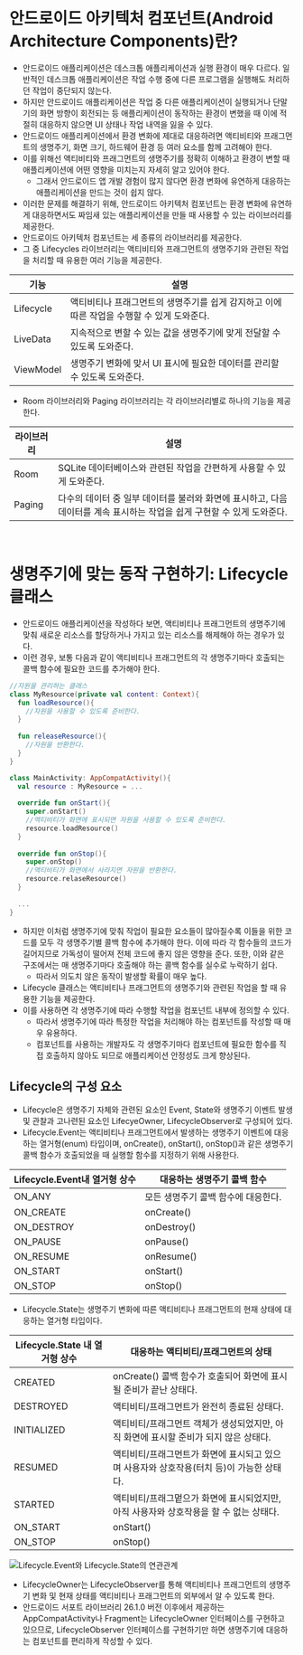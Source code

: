 # 안드로이드 아키텍처 컴포넌트(Android Architecture Components)란?

- 안드로이드 애플리케이션은 데스크톱 애플리케이션과 실행 환경이 매우 다르다. 일반적인 데스크톱 애플리케이션은 작업 수행 중에 다른 프로그램을 실행해도 처리하던 작업이 중단되지 않는다.
- 하지만 안드로이드 애플리케이션은 작업 중 다른 애플리케이션이 실행되거나 단말기의 화면 방향이 회전되는 등 애플리케이션이 동작하는 환경이 변했을 때 이에 적절히 대응하지 않으면 UI 상태나 작업 내역을 잃을 수 있다.
- 안드로이드 애플리케이션에서 환경 변화에 제대로 대응하려면 액티비티와 프래그먼트의 생명주기, 화면 크기, 하드웨어 환경 등 여러 요소를 함께 고려해야 한다.
- 이를 위해선 액티비티와 프래그먼트의 생명주기를 정확히 이해하고 환경이 변할 때 애플리케이션에 어떤 영향을 미치는지 자세히 알고 있어야 한다.
  - 그래서 안드로이드 앱 개발 경험이 많지 않다면 환경 변화에 유연하게 대응하는 애플리케이션을 만드는 것이 쉽지 않다.
- 이러한 문제를 해결하기 위해, 안드로이드 아키텍처 컴포넌트는 환경 변화에 유연하게 대응하면서도 짜임새 있는 애플리케이션을 만들 때 사용할 수 있는 라이브러리를 제공한다.
- 안드로이드 아키텍처 컴포넌트는 세 종류의 라이브러리를 제공한다.
- 그 중 Lifecycles 라이브러리는 액티비티와 프래그먼트의 생명주기와 관련된 작업을 처리할 때 유용한 여러 기능을 제공한다.

| 기능      | 설명                                                         |
| --------- | ------------------------------------------------------------ |
| Lifecycle | 액티비티나 프래그먼트의 생명주기를 쉽게 감지하고 이에 따른 작업을 수행할 수 있게 도와준다. |
| LiveData  | 지속적으로 변할 수 있는 값을 생명주기에 맞게 전달할 수 있도록 도와준다. |
| ViewModel | 생명주기 변화에 맞서 UI 표시에 필요한 데이터를 관리할 수 있도록 도와준다. |

- Room 라이브러리와 Paging 라이브러리는 각 라이브러리별로 하나의 기능을 제공한다.

| 라이브러리 | 설명                                                         |
| ---------- | ------------------------------------------------------------ |
| Room       | SQLite 데이터베이스와 관련된 작업을 간편하게 사용할 수 있게 도와준다. |
| Paging     | 다수의 데이터 중 일부 데이터를 불러와 화면에 표시하고, 다음 데이터를 계속 표시하는 작업을 쉽게 구현할 수 있게 도와준다. |

<br />

# 생명주기에 맞는 동작 구현하기: Lifecycle 클래스

- 안드로이드 애플리케이션을 작성하다 보면, 액티비티나 프래그먼트의 생명주기에 맞춰 새로운 리소스를 할당하거나 가지고 있는 리소스를 해제해야 하는 경우가 있다. 
- 이런 경우, 보통 다음과 같이 액티비티나 프래그먼트의 각 생명주기마다 호출되는 콜백 함수에 필요한 코드를 추가해야 한다.

~~~kotlin
//자원을 관리하는 클래스
class MyResource(private val content: Context){
  fun loadResource(){
    //자원을 사용할 수 있도록 준비한다.
  }
  
  fun releaseResource(){
    //자원을 반환한다.
  }
}

class MainActivity: AppCompatActivity(){
  val resource : MyResource = ...
  
  override fun onStart(){
    super.onStart()
    //액티비티가 화면에 표시되면 자원을 사용할 수 있도록 준비한다.
    resource.loadResource()
  }
  
  override fun onStop(){
    super.onStop()
    //액티비티가 화면에서 사라지면 자원을 반환한다.
    resource.relaseResource()
  }
  
  ...
}
~~~

- 하지만 이처럼 생명주기에 맞춰 작업이 필요한 요소들이 많아질수록 이들을 위한 코드를 모두 각 생명주기별 콜백 함수에 추가해야 한다. 이에 따라 각 함수들의 코드가 길어지므로 가독성이 떨어져 전체 코드에 좋지 않은 영향을 준다. 또한, 이와 같은 구조에서는 매 생명주기마다 호출해야 하는 콜백 함수를 실수로 누락하기 쉽다.
  - 따라서 의도치 않은 동작이 발생할 확률이 매우 높다.
- Lifecycle 클래스는 액티비티나 프래그먼트의 생명주기와 관련된 작업을 할 때 유용한 기능을 제공한다.
- 이를 사용하면 각 생명주기에 따라 수행할 작업을 컴포넌트 내부에 정의할 수 있다.
  - 따라서 생명주기에 따라 특정한 작업을 처리해야 하는 컴포넌트를 작성할 때 매우 유용하다.
  - 컴포넌트를 사용하는 개발자도 각 생명주기마다 컴포넌트에 필요한 함수를 직접 호출하지 않아도 되므로 애플리케이션 안정성도 크게 향상된다.

## Lifecycle의 구성 요소

- Lifecycle은 생명주기 자체와 관련된 요소인 Event, State와 생명주기 이벤트 발생 및 관찰과 고나련된 요소인 LifecyeOwner, LifecycleObserver로 구성되어 있다.
- Lifecycle.Event는 액티비티나 프래그먼트에서 발생하는 생명주기 이벤트에 대응하는 열거형(enum) 타입이며, onCreate(), onStart(), onStop()과 같은 생명주기 콜백 함수가 호출되었을 때 실행할 함수를 지정하기 위해 사용한다.

| Lifecycle.Event내 열거형 상수 | 대응하는 생명주기 콜백 함수         |
| ----------------------------- | ----------------------------------- |
| ON_ANY                        | 모든 생명주기 콜백 함수에 대응한다. |
| ON_CREATE                     | onCreate()                          |
| ON_DESTROY                    | onDestroy()                         |
| ON_PAUSE                      | onPause()                           |
| ON_RESUME                     | onResume()                          |
| ON_START                      | onStart()                           |
| ON_STOP                       | onStop()                            |

- Lifecycle.State는 생명주기 변화에 따른 액티비티나 프래그먼트의 현재 상태에 대응하는 열거형 타입이다.

| Lifecycle.State 내 열거형 상수 | 대응하는 액티비티/프래그먼트의 상태                          |
| ------------------------------ | ------------------------------------------------------------ |
| CREATED                        | onCreate() 콜백 함수가 호출되어 화면에 표시될 준비가 끝난 상태다. |
| DESTROYED                      | 액티비티/프래그먼트가 완전히 종료된 상태다.                  |
| INITIALIZED                    | 액티비티/프래그먼트 객체가 생성되었지만, 아직 화면에 표시할 준비가 되지 않은 상태다. |
| RESUMED                        | 액티비티/프래그먼트가 화면에 표시되고 있으며 사용자와 상호작용(터치 등)이 가능한 상태다. |
| STARTED                        | 액티비티/프래그멑으가 화면에 표시되었지만, 아직 사용자와 상호작용을 할 수 없는 상태다. |
| ON_START                       | onStart()                                                    |
| ON_STOP                        | onStop()                                                     |

![Lifecycle.Event와 Lifecycle.State의 연관관계](https://developer.android.com/images/topic/libraries/architecture/lifecycle-states.svg?hl=ko)

- LifecycleOwner는 LifecycleObserver를 통해 액티비티나 프래그먼트의 생명주기 변화 및 현재 상태를 액티비티나 프래그먼트의 외부에서 알 수 있도록 한다.
- 안드로이드 서포트 라이브러리 26.1.0 버전 이후에서 제공하는 AppCompatActivity나 Fragment는 LifecycleOwner 인터페이스를 구현하고 있으므로, LifecycleObserver 인터페이스를 구현하기만 하면 생명주기에 대응하는 컴포넌트를 편리하게 작성할 수 있다.